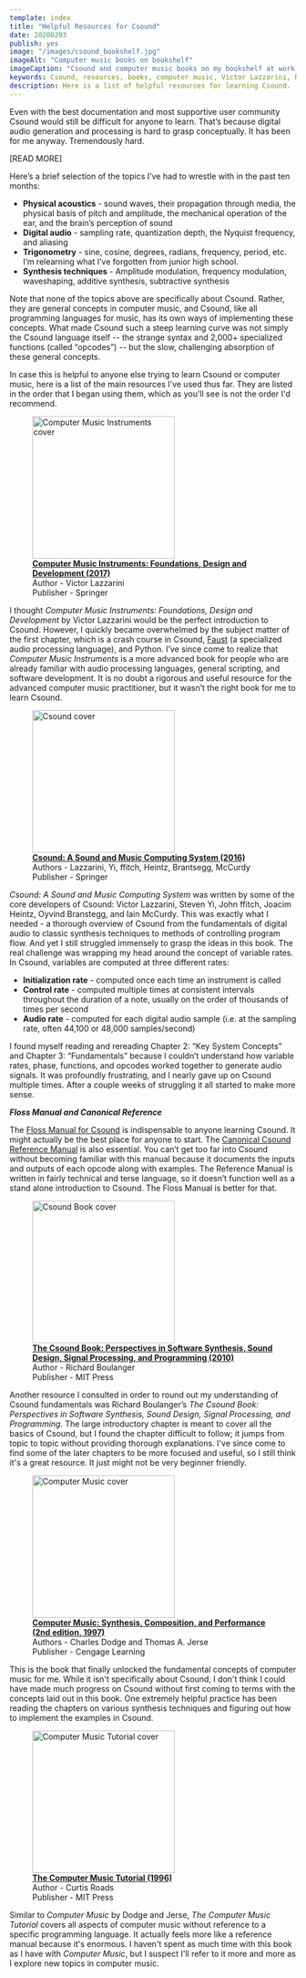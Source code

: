 ```yaml
---
template: index
title: "Helpful Resources for Csound"
date: 20200203
publish: yes
image: "/images/csound_bookshelf.jpg"
imageAlt: "Computer music books on bookshelf"
imageCaption: "Csound and computer music books on my bookshelf at work."
keywords: Csound, resources, books, computer music, Victor Lazzarini, Richard Boulanger, Floss Manual, Charles Dodge, Curtis Roads, code, blog
description: Here is a list of helpful resources for learning Csound.
---
```

Even with the best documentation and most supportive user community Csound would still be difficult for anyone to learn. That’s because digital audio generation and processing is hard to grasp conceptually. It has been for me anyway. Tremendously hard.

[READ MORE]

Here’s a brief selection of the topics I’ve had to wrestle with in the past ten months:

*   **Physical acoustics** - sound waves, their propagation through media, the physical basis of pitch and amplitude, the mechanical operation of the ear, and the brain’s perception of sound
*   **Digital audio** - sampling rate, quantization depth, the Nyquist frequency, and aliasing
*   **Trigonometry** - sine, cosine, degrees, radians, frequency, period, etc. I’m relearning what I’ve forgotten from junior high school.
*   **Synthesis techniques** - Amplitude modulation, frequency modulation, waveshaping, additive synthesis, subtractive synthesis

Note that none of the topics above are specifically about Csound. Rather, they are general concepts in computer music, and Csound, like all programming languages for music, has its own ways of implementing these concepts. What made Csound such a steep learning curve was not simply the Csound language itself -- the strange syntax and 2,000+ specialized functions (called “opcodes”) -- but the slow, challenging absorption of these general concepts.

In case this is helpful to anyone else trying to learn Csound or computer music, here is a list of the main resources I’ve used thus far. They are listed in the order that I began using them, which as you'll see is not the order I'd recommend.

<figure><img style="width:250px" src="/images/computer_music_instruments_cover.jpg" alt="Computer Music Instruments cover">
<figcaption><strong><a href="https://www.springer.com/gp/book/9783319635033">Computer Music Instruments: Foundations, Design and Development (2017)</a></strong><br>
Author - Victor Lazzarini<br>
Publisher - Springer</figcaption>
</figure>

I thought _Computer Music Instruments: Foundations, Design and Development_ by Victor Lazzarini would be the perfect introduction to Csound. However, I quickly became overwhelmed by the subject matter of the first chapter, which is a crash course in Csound, [Faust](https://faust.grame.fr/) (a specialized audio processing language), and Python. I’ve since come to realize that _Computer Music Instruments_ is a more advanced book for people who are already familiar with audio processing languages, general scripting, and software development. It is no doubt a rigorous and useful resource for the advanced computer music practitioner, but it wasn’t the right book for me to learn Csound.

<figure><img style="width:250px" src="/images/csound_cover.jpg" alt="Csound cover">
<figcaption><strong><a href="https://www.springer.com/gp/book/9783319453682">Csound: A Sound and Music Computing System (2016)</a></strong><br>
Authors - Lazzarini, Yi, ffitch, Heintz, Brantsegg, McCurdy<br>
Publisher - Springer</figcaption>
</figure>

_Csound: A Sound and Music Computing System_ was written by some of the core developers of Csound: Victor Lazzarini, Steven Yi, John ffitch, Joacim Heintz, Oyvind Branstegg, and Iain McCurdy. This was exactly what I needed - a thorough overview of Csound from the fundamentals of digital audio to classic synthesis techniques to methods of controlling program flow. And yet I still struggled immensely to grasp the ideas in this book. The real challenge was wrapping my head around the concept of variable rates. In Csound, variables are computed at three different rates:

*   **Initialization rate** - computed once each time an instrument is called
*   **Control rate** - computed multiple times at consistent intervals throughout the duration of a note, usually on the order of thousands of times per second
*   **Audio rate** - computed for each digital audio sample (i.e. at the sampling rate, often 44,100 or 48,000 samples/second)

I found myself reading and rereading Chapter 2: “Key System Concepts” and Chapter 3: “Fundamentals” because I couldn’t understand how variable rates, phase, functions, and opcodes worked together to generate audio signals. It was profoundly frustrating, and I nearly gave up on Csound multiple times. After a couple weeks of struggling it all started to make more sense.

_**Floss Manual and Canonical Reference**_

The [Floss Manual for Csound](http://write.flossmanuals.net/csound/preface/) is indispensable to anyone learning Csound. It might actually be the best place for anyone to start. The [Canonical Csound Reference Manual](http://www.csounds.com/manual/html/) is also essential. You can’t get too far into Csound without becoming familiar with this manual because it documents the inputs and outputs of each opcode along with examples. The Reference Manual is written in fairly technical and terse language, so it doesn’t function well as a stand alone introduction to Csound. The Floss Manual is better for that.

<figure><img style="width:250px" src="/images/csound_book_cover.jpg" alt="Csound Book cover">
<figcaption><strong><a href="https://mitpress.mit.edu/books/csound-book">The Csound Book: Perspectives in Software Synthesis, Sound Design, Signal Processing, and Programming (2010)</a></strong><br>
Author - Richard Boulanger<br>
Publisher - MIT Press</figcaption>
</figure>

Another resource I consulted in order to round out my understanding of Csound fundamentals was Richard Boulanger’s _The Csound Book: Perspectives in Software Synthesis, Sound Design, Signal Processing, and Programming_. The large introductory chapter is meant to cover all the basics of Csound, but I found the chapter difficult to follow; it jumps from topic to topic without providing thorough explanations. I've since come to find some of the later chapters to be more focused and useful, so I still think it's a great resource. It just might not be very beginner friendly.

<figure><img style="width:250px" src="/images/computer_music_cover.jpg" alt="Computer Music cover">
<figcaption><strong><a href="https://dl.acm.org/doi/book/10.5555/549805">Computer Music: Synthesis, Composition, and Performance (2nd edition, 1997)</a></strong><br>
Authors - Charles Dodge and Thomas A. Jerse <br>
Publisher - Cengage Learning</figcaption>
</figure>

This is the book that finally unlocked the fundamental concepts of computer music for me. While it isn't specifically about Csound, I don't think I could have made much progress on Csound without first coming to terms with the concepts laid out in this book. One extremely helpful practice has been reading the chapters on various synthesis techniques and figuring out how to implement the examples in Csound.

<figure><img style="width:250px" src="/images/computer_music_tutorial_cover.jpg" alt="Computer Music Tutorial cover">
<figcaption><strong><a href="https://dl.acm.org/doi/book/10.5555/525484">The Computer Music Tutorial (1996)</a></strong><br>
Author - Curtis Roads <br>
Publisher - MIT Press</figcaption>
</figure>

Similar to _Computer Music_ by Dodge and Jerse, _The Computer Music Tutorial_ covers all aspects of computer music without reference to a specific programming language. It actually feels more like a reference manual because it's enormous. I haven't spent as much time with this book as I have with _Computer Music_, but I suspect I'll refer to it more and more as I explore new topics in computer music.